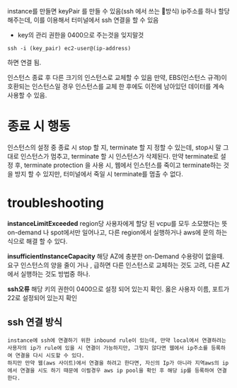 instance를 만들면 keyPair 를 만들 수 있음(ssh 에서 쓰는 방식)
ip주소를 하나 할당 해주는데, 이를 이용해서 터미널에서 ssh 연결을 할 수 있음
- key의 관리 권한을 0400으로 주는것을 잊지말것 
```
ssh -i (key_pair) ec2-user@(ip-address) 
```
하면 연결 됨.


인스턴스 종료 후 다른 크기의 인스턴스로 교체할 수 있음 
만약, EBS(인스턴스 규격)이 호환되는 인스턴스일 경우 인스턴스를 교체 한 후에도 이전에 남아있던 데이터를 계속 사용할 수 있음.

# 종료 시 행동
인스턴스의 설정 중 종료 시  stop 할 지, terminate 할 지 정할 수 있는데,
stop시 말 그대로 인스턴스가 멈추고, terminate 할 시 인스턴스가 삭제된다.
만약 terminate로 설정 후, terminate protection 을 사용 시, 웹에서 인스턴스를 죽이고 terminate하는 것을 방지 할 수 있지만, 터미널에서 죽일 시 terminate를 멈출 수 없다.


# troubleshooting

**instanceLimitExceeded** 
	region당 사용자에게 할당 된 vcpu를 모두 소모했다는 뜻 
	on-demand 나 spot에서만 일어나고, 다른 region에서 실행하거나 aws에 문의 하는 식으로 해결 할 수 있다.

**insufficientInstanceCapacity**
	해당 AZ에 충분한 on-Demand 수용량이 없을때. 
	 요구 인스턴스의 양을 줄이 거나 , 급하면 다른 인스턴스로 교체하는 것도 고려, 다른 AZ에서 실행하는 것도 방법중 하나. 

**ssh오류**
	해당 키의 권한이 0400으로 설정 되어 있는지 확인.
	옳은 사용자 이름, 포트가 22로 설정되어 있는지 확인

## ssh 연결 방식
	instance에 ssh에 연결하기 위한 inbound rule이 있는데, 만약 local에서 연결하려는 사용자의 ip가 rule에 있을 시 연결이 가능하지만, 그렇지 않다면 웹에서 ip주소를 등록하여 연결을 다시 시도할 수 있다.
	하지만 만약 웹(aws 사이트)에서 연결을 하려고 한다면, 자신의 Ip가 아니라 지역aws의 ip에서 연결을 시도 하기 때문에 이럴경우 aws ip pool을 확인 후 해당 ip를 등록하여 연결한다.
	